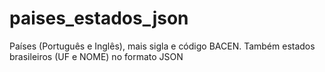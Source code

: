 # paises_estados_json
Países (Português e Inglês), mais sigla e código BACEN. Também estados brasileiros (UF e NOME) no formato JSON
